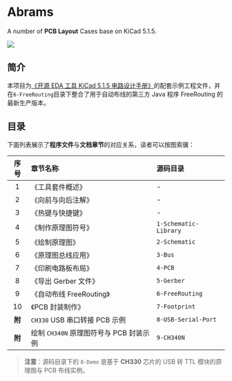 # Abrams

A number of **PCB Layout** Cases base on KiCad 5.1.5.

![](./assets/logo.jpg)

## 简介

本项目为[《开源 EDA 工具 KiCad 5.1.5 电路设计手册》](https://uinika.gitee.io/electronics/KiCad.html)的配套示例工程文件，并在`6-FreeRouting`目录下整合了用于自动布线的第三方 Java 程序 FreeRouting 的最新生产版本。

## 目录

下面列表展示了**程序文件**与**文档章节**的对应关系，读者可以按图索骥：

|  序号  | 章节名称                                | 源码目录              |
| :----: | :-------------------------------------- | :-------------------- |
|   1    | 《工具套件概述》                        | -                     |
|   2    | 《向前与向后注解》                      | -                     |
|   3    | 《热键与快捷键》                        | -                     |
|   4    | 《制作原理图符号》                      | `1-Schematic-Library` |
|   5    | 《绘制原理图》                          | `2-Schematic`         |
|   6    | 《原理图总线应用》                      | `3-Bus`               |
|   7    | 《印刷电路板布局》                      | `4-PCB`               |
|   8    | 《导出 Gerber 文件》                    | `5-Gerber`            |
|   9    | 《自动布线 FreeRouting》                | `6-FreeRouting`       |
|   10   | 《PCB 封装制作》                        | `7-Footprint`         |
| **附** | `CH330` USB 串口转接 PCB 示例           | `8-USB-Serial-Port`   |
| **附** | 绘制 `CH340N` 原理图符号与 PCB 封装示例 | `9-CH340N`            |

> **注意**：源码目录下的 `8-Demo` 是基于 **CH330** 芯片的 USB 转 TTL 模块的原理图与 PCB 布线实例。
